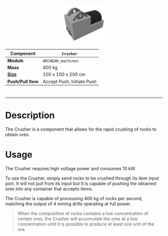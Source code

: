 <p align="center">
  <img src="Crusher.png" />
</p>

|Component|`Crusher`|
|---|---|
|**Module**|`ARCHEAN_machines`|
|**Mass**|400 kg|
|[**Size**](# "Based on the component's occupancy in a fixed 25cm grid.")|100 x 100 x 200 cm|
|**Push/Pull Item**|Accept Push, Initiate Push|
#
---

# Description
The Crusher is a component that allows for the rapid crushing of rocks to obtain ores.

# Usage
The Crusher requires high voltage power and consumes 10 kW.

To use the Crusher, simply send rocks to be crushed through its item input port. It will not pull from its input but it is capable of pushing the obtained ores into any container that accepts items.

The Crusher is capable of processing 400 kg of rocks per second, matching the output of 4 mining drills operating at full power.

> When the composition of rocks contains a low concentration of certain ores, the Crusher will accumulate the ores at a low concentration until it is possible to produce at least one unit of the ore.
